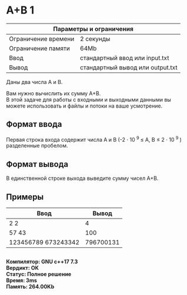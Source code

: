 <!DOCTYPE html>
  <head>
      <h1> A+B 1 </h1>
  </head>
  <body>
		<table>
    	<thead>
				<tr>
					<th colspan="2"> Параметры и ограничения </th>
				</tr>
    	</thead>
    	<tbody>
				<tr>
					<td> Ограничение времени </td>
					<td> 2 секунды </td>
        </tr>
				<tr>
					<td> Ограничение памяти </td>
					<td> 64Mb </td>
        </tr>
				<tr>
					<td> Ввод </td>
					<td> стандартный ввод или input.txt </td>
        </tr>
				<tr>
					<td> Вывод </td>
					<td> стандартный вывод или output.txt </td>
        </tr>
    	</tbody>
		</table>
		<p> Даны два числа A и B. </p>
			Вам нужно вычислить их сумму A+B. <br>
			В этой задаче для работы с входными и выходными данными вы можете использовать и файлы и потоки на ваше усмотрение. 
		</p>
		<h2> Формат ввода </h2>
		<p> 
			Первая строка входа содержит числа A и B (-2 ⋅ 10 <sup> 9 </sup> ≤ A, B ≤ 2 ⋅ 10 <sup> 9 </sup>)  разделенные пробелом.
		</p>
		<h2> Формат вывода </h2>
		<p> 
			В единственной строке выхода выведите сумму чисел A+B. 
		</p>
		<h2> Примеры </h2>
		<table>
    	<thead>
				<tr>
					<th> Ввод </th> <th> Вывод </th>
				</tr>
    	</thead>
    	<tbody>
				<tr>
					<td> 2 2 </td>
					<td> 4 </td>
        </tr>
				<tr>
					<td> 57 43 </td>
					<td> 100 </td>
        </tr>
				<tr>
					<td> 123456789 673243342 </td>
					<td> 796700131 </td>
        </tr>
    	</tbody>
		</table>
		<h2> </h2>
		<p><b> 
			Компилятор: GNU c++17 7.3 <br>
			Вердикт: OK <br>
			Статус: Полное решение <br>
			Время: 3ms <br>
			Память: 264.00Kb
		</b></p>
  </body>
</html>	
